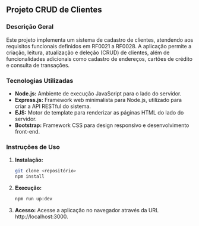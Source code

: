 ## **Projeto CRUD de Clientes**

### **Descrição Geral**

Este projeto implementa um sistema de cadastro de clientes, atendendo aos requisitos funcionais definidos em RF0021 a RF0028. A aplicação permite a criação, leitura, atualização e deleção (CRUD) de clientes, além de funcionalidades adicionais como cadastro de endereços, cartões de crédito e consulta de transações.

### **Tecnologias Utilizadas**

* **Node.js:** Ambiente de execução JavaScript para o lado do servidor.
* **Express.js:** Framework web minimalista para Node.js, utilizado para criar a API RESTful do sistema.
* **EJS:** Motor de template para renderizar as páginas HTML do lado do servidor.
* **Bootstrap:** Framework CSS para design responsivo e desenvolvimento front-end.

### **Instruções de Uso**

1. **Instalação:**
   ```bash
   git clone <repositório>
   npm install
   ```
2. **Execução:**
   ```bash
   npm run up:dev
   ```
3. **Acesso:**
   Acesse a aplicação no navegador através da URL http://localhost:3000.